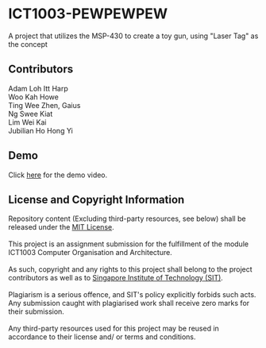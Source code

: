 # ICT1003-PEWPEWPEW
A project that utilizes the MSP-430 to create a toy gun, using "Laser Tag" as the concept

## Contributors
Adam Loh Itt Harp
<br />
Woo Kah Howe
<br />
Ting Wee Zhen, Gaius
<br />
Ng Swee Kiat
<br />
Lim Wei Kai
<br />
Jubilian Ho Hong Yi
<br />

## Demo
Click [here](https://www.youtube.com/watch?v=-f1f9dtqkSM&ab_channel=JubilianHoHongYi) for the demo video. 

## License and Copyright Information
Repository content (Excluding third-party resources, see below) shall be released under the [MIT License](LICENSE).
<br /><br />
This project is an assignment submission for the fulfillment of the module ICT1003 Computer Organisation and Architecture.
<br /><br />
As such, copyright and any rights to this project shall belong to the project contributors as well as to [Singapore Institute of Technology (SIT)](https://www.singaporetech.edu.sg/).
<br /><br />
Plagiarism is a serious offence, and SIT's policy explicitly forbids such acts. Any submission caught with plagiarised work shall receive zero marks for their submission.
<br /><br />
Any third-party resources used for this project may be reused in accordance to their license and/ or terms and conditions.
